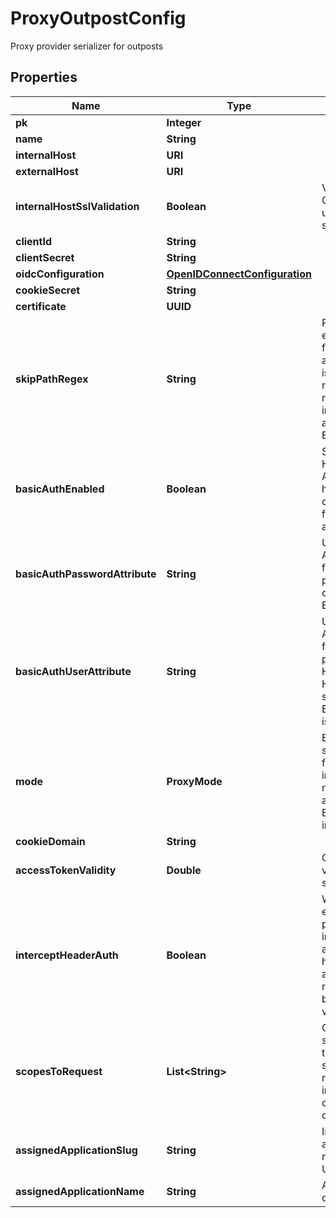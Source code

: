 

# ProxyOutpostConfig

Proxy provider serializer for outposts

## Properties

| Name | Type | Description | Notes |
|------------ | ------------- | ------------- | -------------|
|**pk** | **Integer** |  |  [readonly] |
|**name** | **String** |  |  |
|**internalHost** | **URI** |  |  [optional] |
|**externalHost** | **URI** |  |  |
|**internalHostSslValidation** | **Boolean** | Validate SSL Certificates of upstream servers |  [optional] |
|**clientId** | **String** |  |  [optional] |
|**clientSecret** | **String** |  |  [optional] |
|**oidcConfiguration** | [**OpenIDConnectConfiguration**](OpenIDConnectConfiguration.md) |  |  [readonly] |
|**cookieSecret** | **String** |  |  [optional] |
|**certificate** | **UUID** |  |  [optional] |
|**skipPathRegex** | **String** | Regular expressions for which authentication is not required. Each new line is interpreted as a new Regular Expression. |  [optional] |
|**basicAuthEnabled** | **Boolean** | Set a custom HTTP-Basic Authentication header based on values from authentik. |  [optional] |
|**basicAuthPasswordAttribute** | **String** | User/Group Attribute used for the password part of the HTTP-Basic Header. |  [optional] |
|**basicAuthUserAttribute** | **String** | User/Group Attribute used for the user part of the HTTP-Basic Header. If not set, the user&#39;s Email address is used. |  [optional] |
|**mode** | **ProxyMode** | Enable support for forwardAuth in traefik and nginx auth_request. Exclusive with internal_host. |  [optional] |
|**cookieDomain** | **String** |  |  [optional] |
|**accessTokenValidity** | **Double** | Get token validity as second count |  [readonly] |
|**interceptHeaderAuth** | **Boolean** | When enabled, this provider will intercept the authorization header and authenticate requests based on its value. |  [optional] |
|**scopesToRequest** | **List&lt;String&gt;** | Get all the scope names the outpost should request, including custom-defined ones |  [readonly] |
|**assignedApplicationSlug** | **String** | Internal application name, used in URLs. |  [readonly] |
|**assignedApplicationName** | **String** | Application&#39;s display Name. |  [readonly] |



